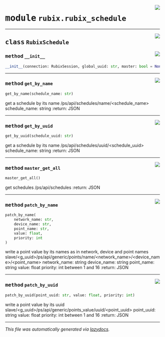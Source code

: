 <!-- markdownlint-disable -->

<a href="../rubix/rubix_schedule.py#L0"><img align="right" style="float:right;" src="https://img.shields.io/badge/-source-cccccc?style=flat-square"></a>

# <kbd>module</kbd> `rubix.rubix_schedule`






---

<a href="../rubix/rubix_schedule.py#L5"><img align="right" style="float:right;" src="https://img.shields.io/badge/-source-cccccc?style=flat-square"></a>

## <kbd>class</kbd> `RubixSchedule`




<a href="../rubix/rubix_schedule.py#L6"><img align="right" style="float:right;" src="https://img.shields.io/badge/-source-cccccc?style=flat-square"></a>

### <kbd>method</kbd> `__init__`

```python
__init__(connection: RubixSession, global_uuid: str, master: bool = None)
```








---

<a href="../rubix/rubix_schedule.py#L86"><img align="right" style="float:right;" src="https://img.shields.io/badge/-source-cccccc?style=flat-square"></a>

### <kbd>method</kbd> `get_by_name`

```python
get_by_name(schedule_name: str)
```

get a schedule by its name /ps/api/schedules/name/<schedule_name> schedule_name: string :return: JSON 

---

<a href="../rubix/rubix_schedule.py#L99"><img align="right" style="float:right;" src="https://img.shields.io/badge/-source-cccccc?style=flat-square"></a>

### <kbd>method</kbd> `get_by_uuid`

```python
get_by_uuid(schedule_uuid: str)
```

get a schedule by its name /ps/api/schedules/uuid/<schedule_uuid> schedule_name: string :return: JSON 

---

<a href="../rubix/rubix_schedule.py#L75"><img align="right" style="float:right;" src="https://img.shields.io/badge/-source-cccccc?style=flat-square"></a>

### <kbd>method</kbd> `master_get_all`

```python
master_get_all()
```

get schedules /ps/api/schedules :return: JSON 

---

<a href="../rubix/rubix_schedule.py#L50"><img align="right" style="float:right;" src="https://img.shields.io/badge/-source-cccccc?style=flat-square"></a>

### <kbd>method</kbd> `patch_by_name`

```python
patch_by_name(
    network_name: str,
    device_name: str,
    point_name: str,
    value: float,
    priority: int
)
```

write a point value by its names as in network, device and point names slave/<g_uuid>/ps/api/generic/points/name/<network_name>/<device_name>/<point_name> network_name: string device_name: string point_name: string value: float priority: int between 1 and 16 :return: JSON 

---

<a href="../rubix/rubix_schedule.py#L29"><img align="right" style="float:right;" src="https://img.shields.io/badge/-source-cccccc?style=flat-square"></a>

### <kbd>method</kbd> `patch_by_uuid`

```python
patch_by_uuid(point_uuid: str, value: float, priority: int)
```

write a point value by its uuid slave/<g_uuid>/ps/api/generic/points_value/uuid/<point_uuid> point_uuid: string value: float priority: int between 1 and 16 :return: JSON 




---

_This file was automatically generated via [lazydocs](https://github.com/ml-tooling/lazydocs)._

